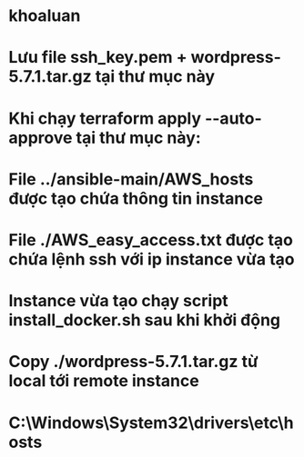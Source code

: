 # khoaluan
# 
# Lưu file ssh_key.pem + wordpress-5.7.1.tar.gz tại thư mục này
# 
# Khi chạy terraform apply --auto-approve tại thư mục này:
# File ../ansible-main/AWS_hosts được tạo chứa thông tin instance
# File ./AWS_easy_access.txt được tạo chứa lệnh ssh với ip instance vừa tạo
# Instance vừa tạo chạy script install_docker.sh sau khi khởi động
# Copy ./wordpress-5.7.1.tar.gz từ local tới remote instance
#
# C:\Windows\System32\drivers\etc\hosts